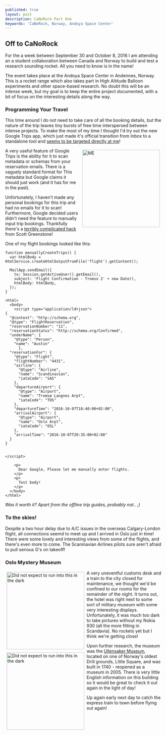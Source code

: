 ```yaml
---
published: true
layout: post
description: CaNoRock Part One
keywords: 'CaNoRock, Norway, Andoya Space Center'
---
```

## Off to CaNoRock
For the a week between September 30 and October 8, 2016 I am attending an a student
collaboration between Canada and Norway to build and test a research sounding rocket.
All you need to know is in the name!

The event takes place at the Andoya Space Center in Andennes, Norway. This is a
rocket range which also takes part in High Altitude Balloon experiments and other
space-based research. No doubt this will be an intense week, but my goal is to
keep the entire project documented, with a bit of focus on the interesting details
along the way.

### Programming Your Travel
This time around I do not need to take care of all the booking details, but the
nature of the trip leaves tiny bursts of free time interspersed between intense
projects. To make the most of my time I thought I'd try out the new Google Trips
app, which just made it's official transition from Inbox to a standalone tool and
[seems to be targeted directly at me](https://googleblog.blogspot.no/2016/09/see-more-plan-less-try-google-trips.html)!

<img align="right" src="https://3.bp.blogspot.com/-ck_mwUQmsY4/V9x944vTcxI/AAAAAAAAS_A/gJDda7S3r1MNvpc6ipdcaYTULiu_Pf1vQCLcB/s1600/06_61_combo.png" alt="ME" style="width:250px; padding:5px;"/>

A very useful feature of Google Trips is the ability for it to scan metadata or
schemas from your reservation emails. There is a vaguely standard format for This
metadata but Google claims it should just work (and it has for me in the past).

Unfortunately, I haven't made any personal bookings for this trip and had no emails
for it to scan! Furthermore, Google decided users didn't need the feature to manually
input trip bookings. Thankfully there's a [terribly complicated hack](http://www.scottgreenstone.com/2016/03/manuallycreatetrips.html) from Scott Greenstone!

One of my flight bookings looked like this:

    function manuallyCreateTrips() {
      var htmlBody = HtmlService.createHtmlOutputFromFile('flight').getContent();

      MailApp.sendEmail({
        to: Session.getActiveUser().getEmail(),
        subject: 'Flight Confirmation - Tromso 2' + new Date(),
        htmlBody: htmlBody,
      });
    }

    <html>
      <body>
        <script type="application/ld+json">
    {
      "@context": "http://schema.org",
      "@type": "FlightReservation",
      "reservationNumber": "11",
      "reservationStatus": "http://schema.org/Confirmed",
      "underName": {
        "@type": "Person",
        "name": "Austin"
          },
      "reservationFor": {
        "@type": "Flight",
        "flightNumber": "4431",
        "airline": {
          "@type": "Airline",
          "name": "Scandinavian",
          "iataCode": "SAS"
        },
        "departureAirport": {
          "@type": "Airport",
          "name": "Tromsø Langnes Arpt",
          "iataCode": "TOS"
        },
        "departureTime": "2016-10-07T18:40:00+02:00",
        "arrivalAirport": {
          "@type": "Airport",
          "name": "Oslo Arpt",
          "iataCode": "OSL"
        },
        "arrivalTime": "2016-10-07T20:35:00+02:00"
      }
    }


    </script>

        <p>
          Dear Google, Please let me manually enter flights.
        </p>
        <p>
          Test body!
        </p>
      </body>
    </html>

*Was it worth it? Apart from the offline trip guides, probably not.. ;)*

### To the skies!
Despite a two hour delay due to A/C issues in the overseas Calgary-London flight, all
connections seemd to meet up and I arrived in Oslo just in time! There were some lovely
and interesting views from some of the flights, and there's even more to come. The Scaninavian
Airlines pilots sure aren't afraid to pull serious G's on takeoff!

### Oslo Mystery Museum

<img align="left" src="https://lh3.googleusercontent.com/wO0AIhhXifJf-rWKydrMkpzvxrMm1Q6jjntEnSVr-NPiNWeM_k1S8R4rxyNnbEixR1Xq9F4Ds3g=w2048-h1365-no" alt="Did not expect to run into this in the dark" style="width:250px; padding:5px;"/>

A very uneventful customs desk and a train to the city closed for maintenance, we thought we'd be confined to our rooms for the remainder of the night. It turns out, the hotel was right next to some sort of military museum with some very interesting displays. Unfortunately, it was much too dark to take pictures without my Nokia 930 (all the more fitting in Scandavia). No rockets yet but
I think we're getting close!

<img align="left" src="https://lh3.googleusercontent.com/re52xpIAWcrDzuAC5GZFQSdjLsFJ3x3Z0Dbd39xSxb0jhh6G5cCPBTj87AE_MQ67NyWl8u_q5Xo=w1920-h1080-no" alt="Did not expect to run into this in the dark" style="width:250px; padding:5px;"/>

Upon further research, the museum was the [Ullensaker Museum](https://no.wikipedia.org/wiki/Ullensaker_museum), located on one of Norway's oldest Drill grounds, Little Square, and was built in 1740 - reopened as a museum in 2005. There is very little English information on this building so it would be great to check it out again in the light of day!

Up again early next day to catch the express train to town before flying out again!